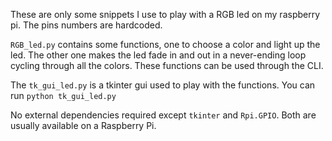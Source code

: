 These are only some snippets I use to play with a RGB led on my raspberry pi. The pins numbers are hardcoded.


`RGB_led.py` contains some functions, one to choose a color and light up the led.
The other one makes the led fade in and out in a never-ending loop cycling through all the colors.
These functions can be used through the CLI.

The `tk_gui_led.py` is a tkinter gui used to play with the functions.
You can run `python tk_gui_led.py`

No external dependencies required except `tkinter` and `Rpi.GPIO`. Both are usually available on a Raspberry Pi.
